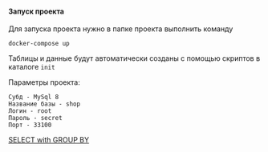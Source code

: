 #### Запуск проекта

Для запуска проекта нужно в папке проекта выполнить команду
    
    docker-compose up

Таблицы и данные будут автоматически созданы с помощью скриптов в каталоге `init`

Параметры проекта:

    Субд - MySql 8
    Название базы - shop
    Логин - root
    Пароль - secret
    Порт - 33100
    
[SELECT with GROUP BY](https://github.com/websys-forever/work-with-sql/tree/master/with_recursive_group_by/queries.sql)


